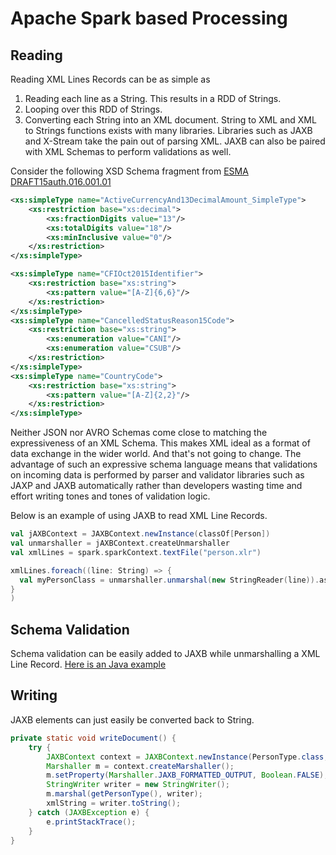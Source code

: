 # Apache Spark based Processing

## Reading
Reading XML Lines Records can be as simple as
1. Reading each line as a String. This results in a RDD of Strings.
2. Looping over this RDD of Strings.
3. Converting each String into an XML document. String to XML and XML to Strings functions exists with many libraries. Libraries such as JAXB and X-Stream take the pain out of parsing XML. JAXB can also be paired with XML Schemas to perform validations as well.

Consider the following XSD Schema fragment from [ESMA DRAFT15auth.016.001.01](https://www.iso20022.org/documents/messages/auth/schemas/auth.016.001.01.xsd)
```XML
<xs:simpleType name="ActiveCurrencyAnd13DecimalAmount_SimpleType">
    <xs:restriction base="xs:decimal">
        <xs:fractionDigits value="13"/>
        <xs:totalDigits value="18"/>
        <xs:minInclusive value="0"/>
    </xs:restriction>
</xs:simpleType>

<xs:simpleType name="CFIOct2015Identifier">
    <xs:restriction base="xs:string">
        <xs:pattern value="[A-Z]{6,6}"/>
    </xs:restriction>
</xs:simpleType>
<xs:simpleType name="CancelledStatusReason15Code">
    <xs:restriction base="xs:string">
        <xs:enumeration value="CANI"/>
        <xs:enumeration value="CSUB"/>
    </xs:restriction>
</xs:simpleType>
<xs:simpleType name="CountryCode">
    <xs:restriction base="xs:string">
        <xs:pattern value="[A-Z]{2,2}"/>
    </xs:restriction>
</xs:simpleType>
```
Neither JSON nor AVRO Schemas come close to matching the expressiveness of an XML Schema. This makes XML ideal as a format of data exchange in the wider world. And that's not going to change.
The advantage of such an expressive schema language means that validations on incoming data is performed by parser and validator libraries such as JAXP and JAXB automatically rather than developers wasting time and effort writing tones and tones of validation logic.

Below is an example of using JAXB to read XML Line Records.

```scala
val jAXBContext = JAXBContext.newInstance(classOf[Person])
val unmarshaller = jAXBContext.createUnmarshaller
val xmlLines = spark.sparkContext.textFile("person.xlr")

xmlLines.foreach((line: String) => {
  val myPersonClass = unmarshaller.unmarshal(new StringReader(line)).asInstanceOf[Person]
}
)
```
## Schema Validation
Schema validation can be easily added to JAXB while unmarshalling a XML Line Record. [Here is an Java example](http://blog.bdoughan.com/2010/12/jaxb-and-marshalunmarshal-schema.html)

## Writing
JAXB elements can just easily be converted back to String.
```java
private static void writeDocument() {
    try {
        JAXBContext context = JAXBContext.newInstance(PersonType.class, AddressType.class);
        Marshaller m = context.createMarshaller();
        m.setProperty(Marshaller.JAXB_FORMATTED_OUTPUT, Boolean.FALSE);
        StringWriter writer = new StringWriter();
        m.marshal(getPersonType(), writer);
        xmlString = writer.toString();
    } catch (JAXBException e) {
        e.printStackTrace();
    }
}
```

